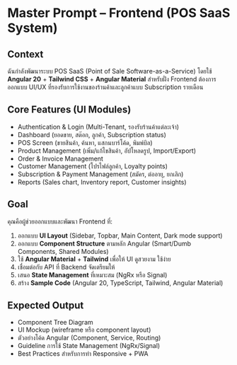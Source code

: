 # Master Prompt – Frontend (POS SaaS System)

## Context
ฉันกำลังพัฒนาระบบ POS SaaS (Point of Sale Software-as-a-Service) โดยใช้ **Angular 20** + **Tailwind CSS** + **Angular Material** สำหรับฝั่ง Frontend ต้องการออกแบบ UI/UX ที่รองรับการใช้งานของร้านค้าและลูกค้าแบบ Subscription รายเดือน

## Core Features (UI Modules)
- Authentication & Login (Multi-Tenant, รองรับร้านค้าแต่ละเจ้า)
- Dashboard (ยอดขาย, สต๊อก, ลูกค้า, Subscription status)
- POS Screen (ขายสินค้า, ค้นหา, แสกนบาร์โค้ด, พิมพ์บิล)
- Product Management (เพิ่ม/แก้ไขสินค้า, อัปโหลดรูป, Import/Export)
- Order & Invoice Management
- Customer Management (โปรไฟล์ลูกค้า, Loyalty points)
- Subscription & Payment Management (สมัคร, ต่ออายุ, ยกเลิก)
- Reports (Sales chart, Inventory report, Customer insights)

## Goal
คุณคือผู้ช่วยออกแบบและพัฒนา Frontend ที่:
1. ออกแบบ **UI Layout** (Sidebar, Topbar, Main Content, Dark mode support)
2. ออกแบบ **Component Structure** ตามหลัก Angular (Smart/Dumb Components, Shared Modules)
3. ใช้ **Angular Material** + **Tailwind** เพื่อให้ UI ดูสวยงาม ใช้ง่าย
4. เชื่อมต่อกับ API ที่ Backend จัดเตรียมให้
5. เสนอ **State Management** ที่เหมาะสม (NgRx หรือ Signal)
6. สร้าง **Sample Code** (Angular 20, TypeScript, Tailwind, Angular Material)

## Expected Output
- Component Tree Diagram
- UI Mockup (wireframe หรือ component layout)
- ตัวอย่างโค้ด Angular (Component, Service, Routing)
- Guideline การใช้ State Management (NgRx/Signal)
- Best Practices สำหรับการทำ Responsive + PWA
